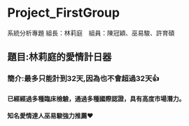 # Project_FirstGroup
系統分析專題 組長：林莉庭　組員：陳冠穎、巫易駿、許育碩
## 題目:林莉庭的愛情計日器
### 簡介:最多只能計到32天,因為也不會超過32天:+1:
#### 已經經過多種臨床檢驗，通過多種國際認證，具有高度市場潛力。
#### 知名愛情達人巫易駿強力推薦:heart:

